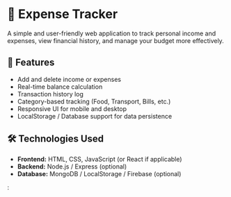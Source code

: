 # 💸 Expense Tracker

A simple and user-friendly web application to track personal income and expenses, view financial history, and manage your budget more effectively.

## 🚀 Features

- Add and delete income or expenses
- Real-time balance calculation
- Transaction history log
- Category-based tracking (Food, Transport, Bills, etc.)
- Responsive UI for mobile and desktop
- LocalStorage / Database support for data persistence

## 🛠️ Technologies Used

- **Frontend:** HTML, CSS, JavaScript (or React if applicable)
- **Backend:** Node.js / Express (optional)
- **Database:** MongoDB / LocalStorage / Firebase (optional)




:

